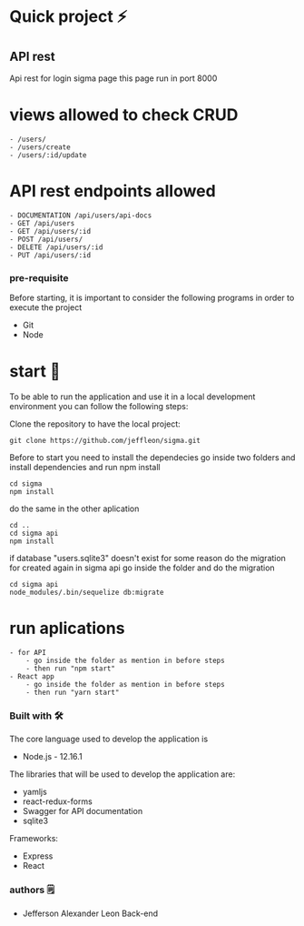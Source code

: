 # Quick project ⚡️
## API rest
Api rest for login sigma page this page run in port 8000
# views allowed to check CRUD
    - /users/
    - /users/create
    - /users/:id/update
# API rest endpoints allowed
    - DOCUMENTATION /api/users/api-docs
    - GET /api/users
    - GET /api/users/:id
    - POST /api/users/
    - DELETE /api/users/:id
    - PUT /api/users/:id

### pre-requisite
Before starting, it is important to consider the following programs in order to execute the project
  - Git
  - Node


# start 🚀
To be able to run the application and use it in a local development environment you can follow
the following steps:

Clone the repository to have the local project:
```
git clone https://github.com/jeffleon/sigma.git
```
Before to start you need to install the dependecies
go inside two folders and install dependencies and run npm install
```
cd sigma
npm install
```
do the same in the other aplication
```
cd ..
cd sigma api
npm install
``` 
if database "users.sqlite3" doesn't exist for some reason do the migration for created again in sigma api go inside the folder and do the migration
```
cd sigma api
node_modules/.bin/sequelize db:migrate
```
# run aplications
    - for API
        - go inside the folder as mention in before steps 
        - then run "npm start"
    - React app
        - go inside the folder as mention in before steps 
        - then run "yarn start"
### Built with 🛠️
The core language used to develop the application is
- Node.js - 12.16.1

The libraries that will be used to develop the application are:
- yamljs
- react-redux-forms
- Swagger for API documentation
- sqlite3

Frameworks:
- Express
- React


### authors 🗒
- Jefferson Alexander Leon Back-end

